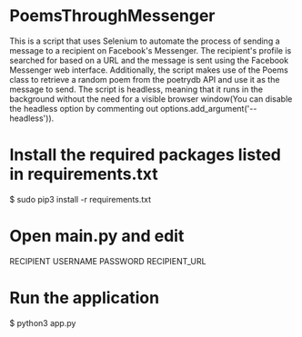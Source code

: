 # PoemsThroughMessenger
This is a script that uses Selenium to automate the process of sending a message to a recipient on Facebook's Messenger. The recipient's profile is searched for based on a URL and the message is sent using the Facebook Messenger web interface. Additionally, the script makes use of the Poems class to retrieve a random poem from the poetrydb API and use it as the message to send. The script is headless, meaning that it runs in the background without the need for a visible browser window(You can disable the headless option by commenting out options.add_argument('--headless')).


# Install the required packages listed in requirements.txt
$ sudo pip3 install -r requirements.txt
# Open main.py and edit 
  RECIPIENT
  USERNAME
  PASSWORD
  RECIPIENT_URL

# Run the application
$ python3 app.py
